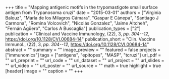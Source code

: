 +++
title = "Mapping antigenic motifs in the trypomastigote small surface antigen from Trypanosoma cruzi"
date = "2015-03-01"
authors = ["Virginia Balouz", "María de los Milagros Cámara", "Gaspar E Cánepa", "Santiago J Carmona", "Romina Volcovich", "Nicolás Gonzalez", "Jaime Altcheh", "Fernán Agüero", "Carlos A Buscaglia"]
publication_types = ["2"]
publication = "Clinical and Vaccine Immunology, (22), 3, _pp. 304--12_, https://doi.org/10.1128/CVI.00684-14"
publication_short = "Clin. Vaccine Immunol., (22), 3, _pp. 304--12_, https://doi.org/10.1128/CVI.00684-14"
abstract = ""
summary = ""
image_preview = ""
featured = false
projects = ["immunomics"]
tags = ["antigens", "epitopes", "MASP", "tcruzi"]
url_pdf = ""
url_preprint = ""
url_code = ""
url_dataset = ""
url_project = ""
url_slides = ""
url_video = ""
url_poster = ""
url_source = ""
math = true
highlight = true
[header]
image = ""
caption = ""
+++

